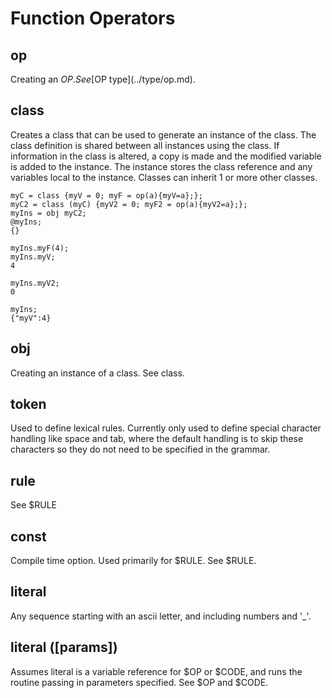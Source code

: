 # Function Operators
## op
Creating an $OP. See [$OP type](../type/op.md).

## class
Creates a class that can be used to generate an instance of the class. The class definition is shared between all instances using the class. If information in the class is altered, a copy is made and the modified variable is added to the instance. The instance stores the class reference and any variables local to the instance. Classes can inherit 1 or more other classes. 

```
myC = class {myV = 0; myF = op(a){myV=a};};
myC2 = class (myC) {myV2 = 0; myF2 = op(a){myV2=a};};
myIns = obj myC2;
@myIns;
{}

myIns.myF(4);
myIns.myV;
4

myIns.myV2;
0

myIns;
{"myV":4}
```

## obj
Creating an instance of a class. See class.

## token
Used to define lexical rules. Currently only used to define special character handling like space and tab, where the default handling is to skip these characters so they do not need to be specified in the grammar. 

## rule
See $RULE

## const
Compile time option. Used primarily for $RULE. See $RULE.

## literal
Any sequence starting with an ascii letter, and including numbers and '_'. 

## literal ([params])
Assumes literal is a variable reference for $OP or $CODE, and runs the routine passing in parameters specified. See $OP and $CODE.
